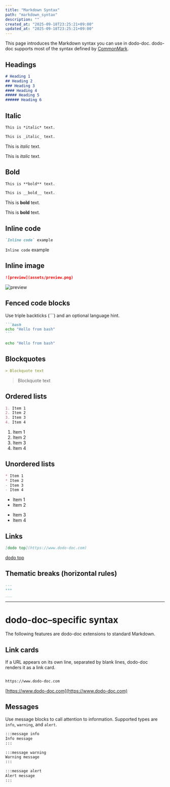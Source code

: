 ```yaml
---
title: "Markdown Syntax"
path: "markdown_syntax"
description: ""
created_at: "2025-09-18T23:25:21+09:00"
updated_at: "2025-09-18T23:25:21+09:00"
---
```


This page introduces the Markdown syntax you can use in dodo-doc.
dodo-doc supports most of the syntax defined by [CommonMark](https://commonmark.org/).

## Headings

```markdown
# Heading 1
## Heading 2
### Heading 3
#### Heading 4
##### Heading 5
###### Heading 6
```

## Italic

```markdown
This is *italic* text.

This is _italic_ text.
```

This is *italic* text.

This is *italic* text.

## Bold

```markdown
This is **bold** text.

This is __bold__ text.
```

This is **bold** text.

This is **bold** text.

## Inline code

```markdown
`Inline code` example
```

`Inline code` example

## Inline image

```markdown
![preview](assets/preview.png)
```

![preview](assets/preview.png)

## Fenced code blocks

Use triple backticks (\`\`\`) and an optional language hint.

````markdown
```bash
echo "Hello from bash"
```
````

```bash
echo "Hello from bash"
```

## Blockquotes

```markdown
> Blockquote text
```

> Blockquote text

## Ordered lists

```markdown
1. Item 1
2. Item 2
3. Item 3
4. Item 4
```

1. Item 1
2. Item 2
3. Item 3
4. Item 4

## Unordered lists

```markdown
* Item 1
* Item 2
- Item 3
- Item 4
```

* Item 1
* Item 2

- Item 3
- Item 4

## Links

```markdown
[dodo top](https://www.dodo-doc.com)
```

[dodo top](https://www.dodo-doc.com)

## Thematic breaks (horizontal rules)

```markdown
---
***
___
```

---

# dodo-doc–specific syntax

The following features are dodo-doc extensions to standard Markdown.

## Link cards

If a URL appears on its own line, separated by blank lines, dodo-doc renders it as a link card.

```markdown

https://www.dodo-doc.com

```

[https://www.dodo-doc.com](https://www.dodo-doc.com)

## Messages

Use message blocks to call attention to information. Supported types are `info`, `warning`, and `alert`.

```markdown
:::message info
Info message
:::

:::message warning
Warning message
:::

:::message alert
Alert message
:::
```
